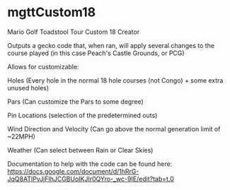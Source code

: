 # mgttCustom18
Mario Golf Toadstool Tour Custom 18 Creator

Outputs a gecko code that, when ran, will apply several changes to the course played (in this case Peach's Castle Grounds, or PCG)

Allows for customizable:

Holes (Every hole in the normal 18 hole courses (not Congo) + some extra unused holes)

Pars (Can customize the Pars to some degree)

Pin Locations (selection of the predetermined outs)

Wind Direction and Velocity (Can go above the normal generation limit of ~22MPH)

Weather (Can select between Rain or Clear Skies)


Documentation to help with the code can be found here:
https://docs.google.com/document/d/1hRrG-JqQ8ATIPvJjFlhJCGBUoIKJIr0QYro-_wc-9IE/edit?tab=t.0
